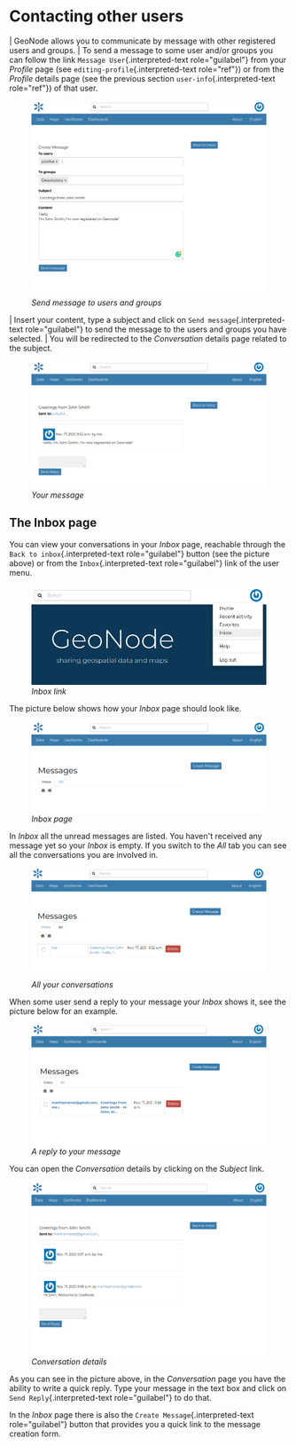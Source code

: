 # Contacting other users

| GeoNode allows you to communicate by message with other registered users and groups.
| To send a message to some user and/or groups you can follow the link `Message User`{.interpreted-text role="guilabel"} from your *Profile* page (see `editing-profile`{.interpreted-text role="ref"}) or from the *Profile* details page (see the previous section `user-info`{.interpreted-text role="ref"}) of that user.

<figure>
<img src="img/write_message.png" class="align-center" alt="img/write_message.png" />
<figcaption><em>Send message to users and groups</em></figcaption>
</figure>

| Insert your content, type a subject and click on `Send message`{.interpreted-text role="guilabel"} to send the message to the users and groups you have selected.
| You will be redirected to the *Conversation* details page related to the subject.

<figure>
<img src="img/sent_message.png" class="align-center" alt="img/sent_message.png" />
<figcaption><em>Your message</em></figcaption>
</figure>

## The Inbox page

You can view your conversations in your *Inbox* page, reachable through the `Back to inbox`{.interpreted-text role="guilabel"} button (see the picture above) or from the `Inbox`{.interpreted-text role="guilabel"} link of the user menu.

<figure>
<img src="img/inbox_link.png" class="align-center" alt="img/inbox_link.png" />
<figcaption><em>Inbox link</em></figcaption>
</figure>

The picture below shows how your *Inbox* page should look like.

<figure>
<img src="img/inbox_page.png" class="align-center" alt="img/inbox_page.png" />
<figcaption><em>Inbox page</em></figcaption>
</figure>

In *Inbox* all the unread messages are listed. You haven\'t received any message yet so your *Inbox* is empty. If you switch to the *All* tab you can see all the conversations you are involved in.

<figure>
<img src="img/all_your_conversations.png" class="align-center" alt="img/all_your_conversations.png" />
<figcaption><em>All your conversations</em></figcaption>
</figure>

When some user send a reply to your message your *Inbox* shows it, see the picture below for an example.

<figure>
<img src="img/reply_inbox.png" class="align-center" alt="img/reply_inbox.png" />
<figcaption><em>A reply to your message</em></figcaption>
</figure>

You can open the *Conversation* details by clicking on the *Subject* link.

<figure>
<img src="img/conversation.png" class="align-center" alt="img/conversation.png" />
<figcaption><em>Conversation details</em></figcaption>
</figure>

As you can see in the picture above, in the *Conversation* page you have the ability to write a quick reply. Type your message in the text box and click on `Send Reply`{.interpreted-text role="guilabel"} to do that.

In the *Inbox* page there is also the `Create Message`{.interpreted-text role="guilabel"} button that provides you a quick link to the message creation form.
